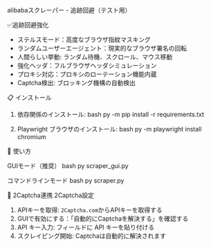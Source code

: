 alibabaスクレーパー - 追跡回避（テスト用）


 ✅追跡回避強化
- ステルスモード：高度なブラウザ指紋マスキング
- ランダムユーザーエージェント：現実的なブラウザ署名の回転
- 人間らしい挙動: ランダム待機、スクロール、マウス移動
- 強化ヘッダ：フルブラウザヘッダシミュレーション
- プロキシ対応：プロキシのローテーション機能内蔵
- Captcha検出: ブロッキング機構の自動検出


 📋 インストール

1. 依存関係のインストール:
 bash
py -m pip install -r requirements.txt


2. Playwright ブラウザのインス​​トール:
 bash
py -m playwright install chromium


 🎯 使い方

 GUIモード（推奨）
 bash
py scraper_gui.py


 コマンドラインモード
 bash
py scraper.py


 🔐 2Captcha連携
 2Captcha設定
1. APIキーを取得: `2Captcha.com`からAPIキーを取得する
2. GUIで有効にする：「自動的にCaptchaを解決する」を確認する
3. API キー入力: フィールドに API キーを貼り付ける
4. スクレイピング開始: Captchaは自動的に解決されます
